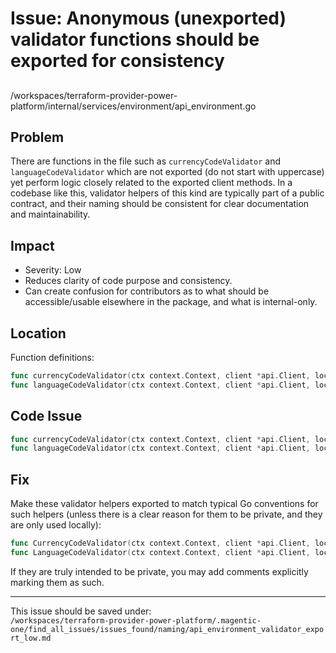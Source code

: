 # Issue: Anonymous (unexported) validator functions should be exported for consistency

##

/workspaces/terraform-provider-power-platform/internal/services/environment/api_environment.go

## Problem

There are functions in the file such as `currencyCodeValidator` and `languageCodeValidator` which are not exported (do not start with uppercase) yet perform logic closely related to the exported client methods. In a codebase like this, validator helpers of this kind are typically part of a public contract, and their naming should be consistent for clear documentation and maintainability.

## Impact

- Severity: Low
- Reduces clarity of code purpose and consistency.
- Can create confusion for contributors as to what should be accessible/usable elsewhere in the package, and what is internal-only.

## Location

Function definitions:

```go
func currencyCodeValidator(ctx context.Context, client *api.Client, location string, currencyCode string) error
func languageCodeValidator(ctx context.Context, client *api.Client, location string, languageCode string) error
```

## Code Issue

```go
func currencyCodeValidator(ctx context.Context, client *api.Client, location string, currencyCode string) error
func languageCodeValidator(ctx context.Context, client *api.Client, location string, languageCode string) error
```

## Fix

Make these validator helpers exported to match typical Go conventions for such helpers (unless there is a clear reason for them to be private, and they are only used locally):

```go
func CurrencyCodeValidator(ctx context.Context, client *api.Client, location string, currencyCode string) error
func LanguageCodeValidator(ctx context.Context, client *api.Client, location string, languageCode string) error
```

If they are truly intended to be private, you may add comments explicitly marking them as such.

---

This issue should be saved under:  
`/workspaces/terraform-provider-power-platform/.magentic-one/find_all_issues/issues_found/naming/api_environment_validator_export_low.md`
